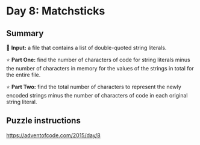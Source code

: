 # Day 8: Matchsticks

## Summary

📃 **Input:** a file that contains a list of double-quoted string literals.

⭐ **Part One:** find the number of characters of code for string literals minus the number of characters in memory for the values of the strings in total for the entire file.

⭐ **Part Two:** find the total number of characters to represent the newly encoded strings minus the number of characters of code in each original string literal.

## Puzzle instructions
https://adventofcode.com/2015/day/8